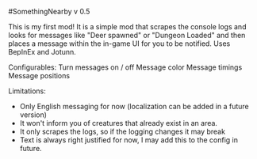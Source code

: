 #SomethingNearby v 0.5

This is my first mod! It is a simple mod that scrapes the console logs and looks for messages like "Deer spawned" or "Dungeon Loaded" and then places a message within the in-game UI for you to be notified.
Uses BepInEx and Jotunn.

Configurables:
Turn messages on / off
Message color
Message timings
Message positions

Limitations:
- Only English messaging for now (localization can be added in a future version)
- It won't inform you of creatures that already exist in an area.
- It only scrapes the logs, so if the logging changes it may break
- Text is always right justified for now, I may add this to the config in future.

